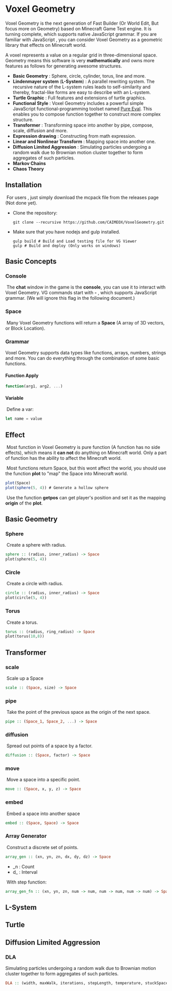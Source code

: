 # Voxel Geometry

  Voxel Geometry is the next generation of Fast Builder (Or World Edit, But focus more on Geometry) based on Minecraft Game Test engine. It is turning complete, which supports native JavaScript grammar. If you are familiar with JavaScript , you can consider Voxel Geometry as a geometric library that effects on Minecraft world.

 A voxel represents a value on a regular grid in three-dimensional space. Geometry means this software is very **mathematically** and owns more features as follows for generating awesome structures.

- **Basic Geometry** : Sphere, circle, cylinder, torus, line and more.
- **Lindenmayer system** (**L-System**) : A parallel rewriting system. The recursive nature of the L-system rules leads to self-similarity and thereby, fractal-like forms are easy to describe with an L-system.
- **Turtle Graphic** : Full features and extensions of turtle graphics.
- **Functional Style** : Voxel Geometry includes a powerful simple JavaScript functional-programming toolset named [Pure Eval](https://github.com/PureEval/PureEval.git). This enables you to compose function together to construct more complex structure.
- **Transformer** : Transforming space into another by pipe, compose, scale, diffusion and more. 
- **Expression drawing** : Constructing from math expression.
- **Linear and Nonlinear Transform** : Mapping space into another one.
- **Diffusion Limited Aggression** : Simulating particles undergoing a random walk due to Brownian motion cluster together to form aggregates of such particles.
- **Markov Chains**
- **Chaos Theory**

## Installation 

​	For users , just simply download the mcpack file from the releases page (Not done yet).

- Clone the repository:

  ```shell
  git clone --recursive https://github.com/CAIMEOX/VoxelGeometry.git
  ```

- Make sure that you have nodejs and gulp installed.

  ```shell
  gulp build # Build and Load testing file for VG Viewer
  gulp # Build and deploy (Only works on windows)
  ```

## Basic Concepts

### Console

​	The **chat** window in the game is the **console**, you can use it to interact with Voxel Geometry. VG commands start with **-** , which supports JavaScript grammar. (We will ignore this flag in the following document.)

### Space 

​	Many Voxel Geometry functions will return a **Space** (A array of 3D vectors, or Block Location).

### Grammar

  Voxel Geometry supports data types like functions, arrays, numbers, strings and more. You can do everything through the combination of some basic functions.

#### Function Apply
```javascript
function(arg1, arg2, ...)
```

#### Variable

​	Define a var:
```javascript
let name = value
```

## Effect

​	Most function in Voxel Geometry is pure function (A function has no side effects), which means it **can not** do anything on Minecraft world. Only a part of function has the ability to affect the Minecraft world.

​	Most functions return Space, but this wont affect the world, you should use the function **plot** to "map" the Space into Minecraft world.

```javascript
plot(Space)
plot(sphere(5, 4)) # Generate a hollow sphere
```

​	Use the function **getpos** can get player's position and set it as the mapping **origin** of the **plot**. 

## Basic Geometry

### Sphere

​	Create a sphere with radius.

```haskell
sphere :: (radius, inner_radius) -> Space
plot(sphere(5, 4))
```

### Circle 

​	Create a circle with radius.

```haskell
circle :: (radius, inner_radius) -> Space
plot(circle(5, 4))
```

### Torus 

​	Create a torus.

```haskell
torus :: (radius, ring_radius) -> Space
plot(torus(10,8))
```

## Transformer

### scale

​	Scale up a Space

```haskell
scale :: (Space, size) -> Space
```

### pipe

​	Take the point of the previous space as the origin of the next space.

```haskell
pipe :: (Space_1, Space_2, ...) -> Space
```

### diffusion

​	Spread out points of a space by a factor.

```haskell
diffusion :: (Space, factor) -> Space
```

### move

​	Move a space into a specific point.

```haskell
move :: (Space, x, y, z) -> Space
```

### embed

​	Embed a space into another space

```haskell
embed :: (Space, Space) -> Space
```

### Array Generator

​	Construct a discrete set of points. 

```haskell
array_gen :: (xn, yn, zn, dx, dy, dz) -> Space
```

- _n : Count
- d_ : Interval 

​	With step function:

```haskell
array_gen_fn :: (xn, yn, zn, num -> num, num -> num, num -> num) -> Space
```

## L-System

## Turtle

## Diffusion Limited Aggression

### DLA

 Simulating particles undergoing a random walk due to Brownian motion cluster together to form aggregates of such particles.
 
 ```haskell
DLA :: (width, maxWalk, iterations, stepLength, temperature, stuckSpace) -> Space
```
